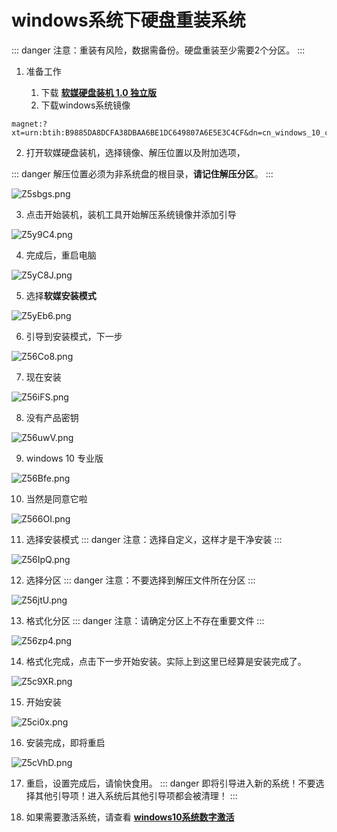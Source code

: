 # windows系统下硬盘重装系统
::: danger
注意：重装有风险，数据需备份。硬盘重装至少需要2个分区。
:::

1. 准备工作

   1. 下载 [**软媒硬盘装机 1.0 独立版**](http://down.ruanmei.com/hdbooter/hdbooter_1.0.zip)
   2. 下载windows系统镜像
```
magnet:?xt=urn:btih:B9885DA8DCFA38DBAA6BE1DC649807A6E5E3C4CF&dn=cn_windows_10_consumer_editions_version_2004_updated_may_2020_x64_dvd_5a83cf4e.iso
```

2. 打开软媒硬盘装机，选择镜像、解压位置以及附加选项，

::: danger
解压位置必须为非系统盘的根目录，**请记住解压分区**。
:::

![Z5sbgs.png](https://s2.ax1x.com/2019/07/14/Z5sbgs.png)

3. 点击开始装机，装机工具开始解压系统镜像并添加引导

![Z5y9C4.png](https://s2.ax1x.com/2019/07/14/Z5y9C4.png)

4. 完成后，重启电脑

![Z5yC8J.png](https://s2.ax1x.com/2019/07/14/Z5yC8J.png)

5. 选择**软媒安装模式**

![Z5yEb6.png](https://s2.ax1x.com/2019/07/14/Z5yEb6.png)

6. 引导到安装模式，下一步

![Z56Co8.png](https://s2.ax1x.com/2019/07/14/Z56Co8.png)

7. 现在安装

![Z56iFS.png](https://s2.ax1x.com/2019/07/14/Z56iFS.png)

8. 没有产品密钥

![Z56uwV.png](https://s2.ax1x.com/2019/07/14/Z56uwV.png)

9. windows 10 专业版

![Z56Bfe.png](https://s2.ax1x.com/2019/07/14/Z56Bfe.png)

10. 当然是同意它啦

![Z566OI.png](https://s2.ax1x.com/2019/07/14/Z566OI.png)

11. 选择安装模式
::: danger
注意：选择自定义，这样才是干净安装
:::

![Z56IpQ.png](https://s2.ax1x.com/2019/07/14/Z56IpQ.png)

12. 选择分区
::: danger
注意：不要选择到解压文件所在分区
:::

![Z56jtU.png](https://s2.ax1x.com/2019/07/14/Z56jtU.png)

13. 格式化分区
::: danger
注意：请确定分区上不存在重要文件
:::

![Z56zp4.png](https://s2.ax1x.com/2019/07/14/Z56zp4.png)

14. 格式化完成，点击下一步开始安装。实际上到这里已经算是安装完成了。

![Z5c9XR.png](https://s2.ax1x.com/2019/07/14/Z5c9XR.png)

15. 开始安装

![Z5ci0x.png](https://s2.ax1x.com/2019/07/14/Z5ci0x.png)

16. 安装完成，即将重启

![Z5cVhD.png](https://s2.ax1x.com/2019/07/14/Z5cVhD.png)

17. 重启，设置完成后，请愉快食用。
::: danger
即将引导进入新的系统！不要选择其他引导项！进入系统后其他引导项都会被清理！
:::

18. 如果需要激活系统，请查看 [**windows10系统数字激活**](./windows10系统数字激活.md)
